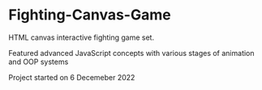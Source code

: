 # Fighting-Canvas-Game

HTML canvas interactive fighting game set.

Featured advanced JavaScript concepts with various stages of animation and OOP systems

Project started on 6 Decemeber 2022
